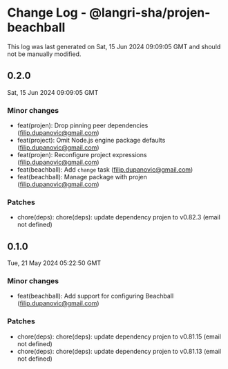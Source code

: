# Change Log - @langri-sha/projen-beachball

This log was last generated on Sat, 15 Jun 2024 09:09:05 GMT and should not be manually modified.

<!-- Start content -->

## 0.2.0

Sat, 15 Jun 2024 09:09:05 GMT

### Minor changes

- feat(projen): Drop pinning peer dependencies (filip.dupanovic@gmail.com)
- feat(project): Omit Node.js engine package defaults (filip.dupanovic@gmail.com)
- feat(projen): Reconfigure project expressions (filip.dupanovic@gmail.com)
- feat(beachball): Add `change` task (filip.dupanovic@gmail.com)
- feat(beachball): Manage package with projen (filip.dupanovic@gmail.com)

### Patches

- chore(deps): chore(deps): update dependency projen to v0.82.3 (email not defined)

## 0.1.0

Tue, 21 May 2024 05:22:50 GMT

### Minor changes

- feat(beachball): Add support for configuring Beachball (filip.dupanovic@gmail.com)

### Patches

- chore(deps): chore(deps): update dependency projen to v0.81.15 (email not defined)
- chore(deps): chore(deps): update dependency projen to v0.81.13 (email not defined)

